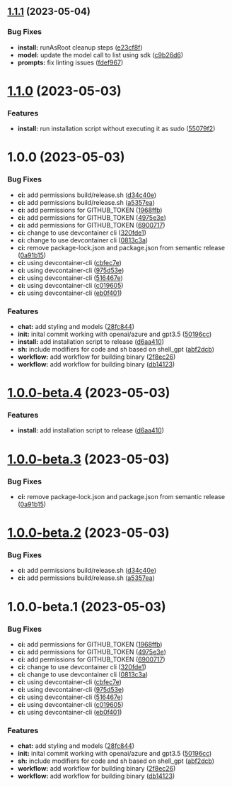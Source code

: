 ## [1.1.1](https://github.com/jsburckhardt/gogpt/compare/v1.1.0...v1.1.1) (2023-05-04)


### Bug Fixes

* **install:** runAsRoot cleanup steps ([e23cf8f](https://github.com/jsburckhardt/gogpt/commit/e23cf8f31ef458b7bb92e96914c9bc3fd21815a5))
* **model:** update the model call to list using sdk ([c9b26d6](https://github.com/jsburckhardt/gogpt/commit/c9b26d6ee632b5db8a1dfcac69cd1203861e506e))
* **prompts:** fix linting issues ([fdef967](https://github.com/jsburckhardt/gogpt/commit/fdef9677ab21648768df965776515d8e01f2ee71))

# [1.1.0](https://github.com/jsburckhardt/gogpt/compare/v1.0.0...v1.1.0) (2023-05-03)


### Features

* **install:** run installation script without executing it as sudo ([55079f2](https://github.com/jsburckhardt/gogpt/commit/55079f2245f318f2a5f820530c0f54fbbf78264a))

# 1.0.0 (2023-05-03)


### Bug Fixes

* **ci:** add permissions build/release.sh ([d34c40e](https://github.com/jsburckhardt/gogpt/commit/d34c40eac2a3678699d8a42423a558e63920e50e))
* **ci:** add permissions build/release.sh ([a5357ea](https://github.com/jsburckhardt/gogpt/commit/a5357eaf850855fccc092955bbd5bc7b196db6f1))
* **ci:** add permissions for GITHUB_TOKEN ([1968ffb](https://github.com/jsburckhardt/gogpt/commit/1968ffbed2a441e33e736be5bf3e72addfa863db))
* **ci:** add permissions for GITHUB_TOKEN ([4975e3e](https://github.com/jsburckhardt/gogpt/commit/4975e3eeac1853520e8dd05d51315edc3e9c2e2b))
* **ci:** add permissions for GITHUB_TOKEN ([6900717](https://github.com/jsburckhardt/gogpt/commit/69007178b8abc832d2f0c20926a15ac29f88c402))
* **ci:** change to use devcontainer cli ([320fde1](https://github.com/jsburckhardt/gogpt/commit/320fde104859eb8c145fca4611ddcfce36f97151))
* **ci:** change to use devcontainer cli ([0813c3a](https://github.com/jsburckhardt/gogpt/commit/0813c3a67a0d161a5bc5f93ded00340af8f9b0cc))
* **ci:** remove package-lock.json and package.json from semantic release ([0a91b15](https://github.com/jsburckhardt/gogpt/commit/0a91b15a437049f58cfd4d7322c660094514cfa5))
* **ci:** using devcontainer-cli ([cbfec7e](https://github.com/jsburckhardt/gogpt/commit/cbfec7e8cf7abb463d544e45dfaef53ac6b0dca5))
* **ci:** using devcontainer-cli ([975d53e](https://github.com/jsburckhardt/gogpt/commit/975d53e5178e0cf82d5200146944e0533147da74))
* **ci:** using devcontainer-cli ([516467e](https://github.com/jsburckhardt/gogpt/commit/516467e1283d50ebfbcd12ba89b31473740adbed))
* **ci:** using devcontainer-cli ([c019605](https://github.com/jsburckhardt/gogpt/commit/c019605f141f4edb2b580d55dc296b74af60c459))
* **ci:** using devcontainer-cli ([eb0f401](https://github.com/jsburckhardt/gogpt/commit/eb0f401526f2045615bbb990ca163a5cec98fb4a))


### Features

* **chat:** add styling and models ([28fc844](https://github.com/jsburckhardt/gogpt/commit/28fc8448f5bca498f8737fdf2b7442f93a98b363))
* **init:** inital commit working with openai/azure and gpt3.5 ([50196cc](https://github.com/jsburckhardt/gogpt/commit/50196cc55e9cad8eb153d6644f7ae5a04e298063))
* **install:** add installation script to release ([d6aa410](https://github.com/jsburckhardt/gogpt/commit/d6aa41009fecb6cd4e63ed7154b95189229da322))
* **sh:** include modifiers for code and sh based on shell_gpt ([abf2dcb](https://github.com/jsburckhardt/gogpt/commit/abf2dcbe7f89ec0b5631e65cc46bdc7184f1d056))
* **workflow:** add workflow for building binary ([2f8ec26](https://github.com/jsburckhardt/gogpt/commit/2f8ec26eee972fa7e6dae15b06b98366ed8c5602))
* **workflow:** add workflow for building binary ([db14123](https://github.com/jsburckhardt/gogpt/commit/db1412307fe90cc5df3725889ed234cd6b18db95))

# [1.0.0-beta.4](https://github.com/jsburckhardt/gogpt/compare/v1.0.0-beta.3...v1.0.0-beta.4) (2023-05-03)


### Features

* **install:** add installation script to release ([d6aa410](https://github.com/jsburckhardt/gogpt/commit/d6aa41009fecb6cd4e63ed7154b95189229da322))

# [1.0.0-beta.3](https://github.com/jsburckhardt/gogpt/compare/v1.0.0-beta.2...v1.0.0-beta.3) (2023-05-03)


### Bug Fixes

* **ci:** remove package-lock.json and package.json from semantic release ([0a91b15](https://github.com/jsburckhardt/gogpt/commit/0a91b15a437049f58cfd4d7322c660094514cfa5))

# [1.0.0-beta.2](https://github.com/jsburckhardt/gogpt/compare/v1.0.0-beta.1...v1.0.0-beta.2) (2023-05-03)


### Bug Fixes

* **ci:** add permissions build/release.sh ([d34c40e](https://github.com/jsburckhardt/gogpt/commit/d34c40eac2a3678699d8a42423a558e63920e50e))
* **ci:** add permissions build/release.sh ([a5357ea](https://github.com/jsburckhardt/gogpt/commit/a5357eaf850855fccc092955bbd5bc7b196db6f1))

# 1.0.0-beta.1 (2023-05-03)


### Bug Fixes

* **ci:** add permissions for GITHUB_TOKEN ([1968ffb](https://github.com/jsburckhardt/gogpt/commit/1968ffbed2a441e33e736be5bf3e72addfa863db))
* **ci:** add permissions for GITHUB_TOKEN ([4975e3e](https://github.com/jsburckhardt/gogpt/commit/4975e3eeac1853520e8dd05d51315edc3e9c2e2b))
* **ci:** add permissions for GITHUB_TOKEN ([6900717](https://github.com/jsburckhardt/gogpt/commit/69007178b8abc832d2f0c20926a15ac29f88c402))
* **ci:** change to use devcontainer cli ([320fde1](https://github.com/jsburckhardt/gogpt/commit/320fde104859eb8c145fca4611ddcfce36f97151))
* **ci:** change to use devcontainer cli ([0813c3a](https://github.com/jsburckhardt/gogpt/commit/0813c3a67a0d161a5bc5f93ded00340af8f9b0cc))
* **ci:** using devcontainer-cli ([cbfec7e](https://github.com/jsburckhardt/gogpt/commit/cbfec7e8cf7abb463d544e45dfaef53ac6b0dca5))
* **ci:** using devcontainer-cli ([975d53e](https://github.com/jsburckhardt/gogpt/commit/975d53e5178e0cf82d5200146944e0533147da74))
* **ci:** using devcontainer-cli ([516467e](https://github.com/jsburckhardt/gogpt/commit/516467e1283d50ebfbcd12ba89b31473740adbed))
* **ci:** using devcontainer-cli ([c019605](https://github.com/jsburckhardt/gogpt/commit/c019605f141f4edb2b580d55dc296b74af60c459))
* **ci:** using devcontainer-cli ([eb0f401](https://github.com/jsburckhardt/gogpt/commit/eb0f401526f2045615bbb990ca163a5cec98fb4a))


### Features

* **chat:** add styling and models ([28fc844](https://github.com/jsburckhardt/gogpt/commit/28fc8448f5bca498f8737fdf2b7442f93a98b363))
* **init:** inital commit working with openai/azure and gpt3.5 ([50196cc](https://github.com/jsburckhardt/gogpt/commit/50196cc55e9cad8eb153d6644f7ae5a04e298063))
* **sh:** include modifiers for code and sh based on shell_gpt ([abf2dcb](https://github.com/jsburckhardt/gogpt/commit/abf2dcbe7f89ec0b5631e65cc46bdc7184f1d056))
* **workflow:** add workflow for building binary ([2f8ec26](https://github.com/jsburckhardt/gogpt/commit/2f8ec26eee972fa7e6dae15b06b98366ed8c5602))
* **workflow:** add workflow for building binary ([db14123](https://github.com/jsburckhardt/gogpt/commit/db1412307fe90cc5df3725889ed234cd6b18db95))
